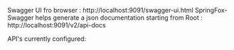 Swagger UI fro browser : http://localhost:9091/swagger-ui.html
SpringFox-Swagger helps generate a json documentation starting from Root : 
http://localhost:9091/v2/api-docs

API's currently configured: